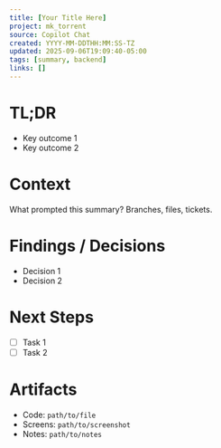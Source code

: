 ```yaml
---
title: [Your Title Here]
project: mk_torrent
source: Copilot Chat
created: YYYY-MM-DDTHH:MM:SS-TZ
updated: 2025-09-06T19:09:40-05:00
tags: [summary, backend]
links: []
---
```


# TL;DR

- Key outcome 1
- Key outcome 2

# Context

What prompted this summary? Branches, files, tickets.

# Findings / Decisions

- Decision 1
- Decision 2

# Next Steps

- [ ] Task 1
- [ ] Task 2

# Artifacts

- Code: `path/to/file`
- Screens: `path/to/screenshot`
- Notes: `path/to/notes`
